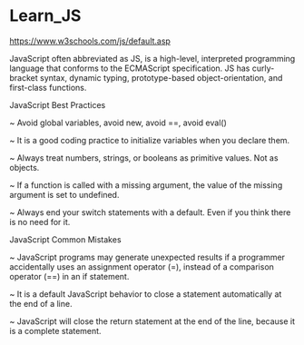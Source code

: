 # Learn_JS
https://www.w3schools.com/js/default.asp

JavaScript often abbreviated as JS, is a high-level, interpreted programming language that conforms to the ECMAScript specification. JS has curly-bracket syntax, dynamic typing, prototype-based object-orientation, and first-class functions.


JavaScript Best Practices

~ Avoid global variables, avoid new, avoid ==, avoid eval()

~ It is a good coding practice to initialize variables when you declare them.

~ Always treat numbers, strings, or booleans as primitive values. Not as objects.

~ If a function is called with a missing argument, the value of the missing argument is set to undefined.

~ Always end your switch statements with a default. Even if you think there is no need for it.


JavaScript Common Mistakes

~ JavaScript programs may generate unexpected results if a programmer accidentally uses an assignment operator (=), instead of a comparison operator (==) in an if statement.

~ It is a default JavaScript behavior to close a statement automatically at the end of a line.

~ JavaScript will close the return statement at the end of the line, because it is a complete statement.
